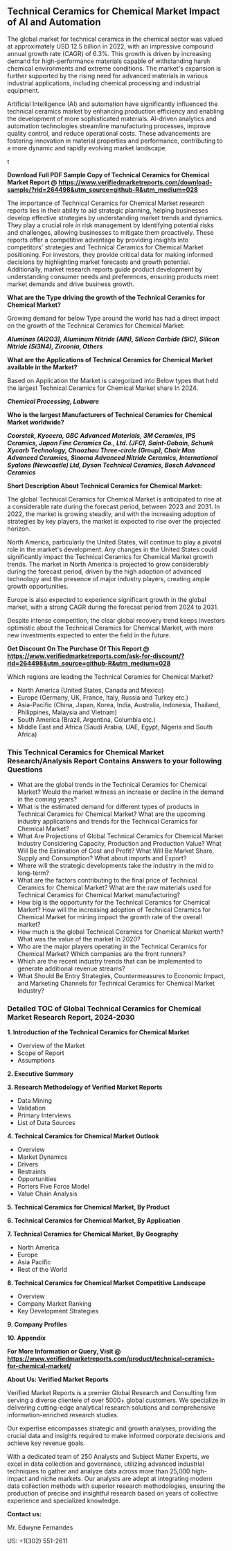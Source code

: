 <h2>Technical Ceramics for Chemical Market Impact of AI and Automation</h2><p>The global market for technical ceramics in the chemical sector was valued at approximately USD 12.5 billion in 2022, with an impressive compound annual growth rate (CAGR) of 6.3%. This growth is driven by increasing demand for high-performance materials capable of withstanding harsh chemical environments and extreme conditions. The market's expansion is further supported by the rising need for advanced materials in various industrial applications, including chemical processing and industrial equipment.</p><p>Artificial Intelligence (AI) and automation have significantly influenced the technical ceramics market by enhancing production efficiency and enabling the development of more sophisticated materials. AI-driven analytics and automation technologies streamline manufacturing processes, improve quality control, and reduce operational costs. These advancements are fostering innovation in material properties and performance, contributing to a more dynamic and rapidly evolving market landscape.</p>t</p><p id="" class=""><strong>Download Full PDF Sample Copy of Technical Ceramics for Chemical Market Report @ <a href="https://www.verifiedmarketreports.com/download-sample/?rid=264498&utm_source=github-R&utm_medium=028" target="_blank">https://www.verifiedmarketreports.com/download-sample/?rid=264498&utm_source=github-R&utm_medium=028</a></strong></p><p>The importance of&nbsp;Technical Ceramics for Chemical Market research reports lies in their ability to aid strategic planning, helping businesses develop effective strategies by understanding market trends and dynamics. They play a crucial role in risk management by identifying potential risks and challenges, allowing businesses to mitigate them proactively. These reports offer a competitive advantage by providing insights into competitors' strategies and Technical Ceramics for Chemical Market positioning. For investors, they provide critical data for making informed decisions by highlighting market forecasts and growth potential. Additionally, market research reports guide product development by understanding consumer needs and preferences, ensuring products meet market demands and drive business growth.</p><p><strong>What are the&nbsp;Type driving the growth of the Technical Ceramics for Chemical Market?</strong></p><p id="" class="">Growing demand for below Type around the world has had a direct impact on the growth of the Technical Ceramics for Chemical Market:</p><em><strong>Aluminas (Al2O3), Aluminum Nitride (AlN), Silicon Carbide (SiC), Silicon Nitride (Si3N4), Zirconia, Others</strong></em></p><strong>What are the&nbsp;Applications&nbsp;of Technical Ceramics for Chemical Market available in the Market?</strong></p><p id="" class="">Based on Application the Market is categorized into Below types that held the largest Technical Ceramics for Chemical Market share In 2024.</p><em><strong>Chemical Processing, Labware</strong></em></p><strong>Who is the largest Manufacturers of Technical Ceramics for Chemical Market worldwide?</strong></p><p><em><strong>Coorstek, Kyocera, GBC Advanced Materials, 3M Ceramics, IPS Ceramics, Japan Fine Ceramics Co., Ltd. (JFC), Saint-Gobain, Schunk Xycarb Technology, Chaozhou Three-circle (Group), Chair Man Advanced Ceramics, Sinoma Advanced Nitride Ceramics, International Syalons (Newcastle) Ltd, Dyson Technical Ceramics, Bosch Advanced Ceramics</strong></em></p><p id="" class=""><strong>Short Description About Technical Ceramics for Chemical Market:</strong></p><p>The global Technical Ceramics for Chemical Market is anticipated to rise at a considerable rate during the forecast period, between 2023 and 2031. In 2022, the market is growing steadily, and with the increasing adoption of strategies by key players, the market is expected to rise over the projected horizon.</p><p>North America, particularly the United States, will continue to play a pivotal role in the market's development. Any changes in the United States could significantly impact the Technical Ceramics for Chemical Market growth trends. The market in North America is projected to grow considerably during the forecast period, driven by the high adoption of advanced technology and the presence of major industry players, creating ample growth opportunities.</p><p>Europe is also expected to experience significant growth in the global market, with a strong CAGR during the forecast period from 2024 to 2031.</p><p>Despite intense competition, the clear global recovery trend keeps investors optimistic about the Technical Ceramics for Chemical Market, with more new investments expected to enter the field in the future.</p><p id="" class=""><strong>Get Discount On The Purchase Of This Report @ <a href="https://www.verifiedmarketreports.com/ask-for-discount/?rid=264498&utm_source=github-R&utm_medium=028" target="_blank">https://www.verifiedmarketreports.com/ask-for-discount/?rid=264498&utm_source=github-R&utm_medium=028</a></strong></p>Which regions are leading the Technical Ceramics for Chemical Market?</p><ul><li>North America (United States, Canada and Mexico)</li><li>Europe (Germany, UK, France, Italy, Russia and Turkey etc.)</li><li>Asia-Pacific (China, Japan, Korea, India, Australia, Indonesia, Thailand, Philippines, Malaysia and Vietnam)</li><li>South America (Brazil, Argentina, Columbia etc.)</li><li>Middle East and Africa (Saudi Arabia, UAE, Egypt, Nigeria and South Africa)</li></ul><h3 id="" class="">This Technical Ceramics for Chemical Market Research/Analysis Report Contains Answers to your following Questions</h3><ul><li>What are the global trends in the Technical Ceramics for Chemical Market? Would the market witness an increase or decline in the demand in the coming years?</li><li>What is the estimated demand for different types of products in Technical Ceramics for Chemical Market? What are the upcoming industry applications and trends for the Technical Ceramics for Chemical Market?</li><li>What Are Projections of Global Technical Ceramics for Chemical Market Industry Considering Capacity, Production and Production Value? What Will Be the Estimation of Cost and Profit? What Will Be Market Share, Supply and Consumption? What about imports and Export?</li><li>Where will the strategic developments take the industry in the mid to long-term?</li><li>What are the factors contributing to the final price of Technical Ceramics for Chemical Market? What are the raw materials used for Technical Ceramics for Chemical Market manufacturing?</li><li>How big is the opportunity for the Technical Ceramics for Chemical Market? How will the increasing adoption of Technical Ceramics for Chemical Market for mining impact the growth rate of the overall market?</li><li>How much is the global Technical Ceramics for Chemical Market worth? What was the value of the market In 2020?</li><li>Who are the major players operating in the Technical Ceramics for Chemical Market? Which companies are the front runners?</li><li>Which are the recent industry trends that can be implemented to generate additional revenue streams?</li><li>What Should Be Entry Strategies, Countermeasures to Economic Impact, and Marketing Channels for Technical Ceramics for Chemical Market Industry?</li></ul><h3 id="" class="">Detailed TOC of Global Technical Ceramics for Chemical Market Research Report, 2024-2030</h3><p id="" class=""><strong>1. Introduction of the Technical Ceramics for Chemical Market</strong></p><ul><li>Overview of the Market</li><li>Scope of Report</li><li>Assumptions</li></ul><p id="" class=""><strong>2. Executive Summary</strong></p><p id="" class=""><strong>3. Research Methodology of Verified Market Reports</strong></p><ul><li>Data Mining</li><li>Validation</li><li>Primary Interviews</li><li>List of Data Sources</li></ul><p id="" class=""><strong>4. Technical Ceramics for Chemical Market Outlook</strong></p><ul><li>Overview</li><li>Market Dynamics</li><li>Drivers</li><li>Restraints</li><li>Opportunities</li><li>Porters Five Force Model</li><li>Value Chain Analysis</li></ul><p id="" class=""><strong>5. Technical Ceramics for Chemical Market, By Product</strong></p><p id="" class=""><strong>6. Technical Ceramics for Chemical Market, By Application</strong></p><p id="" class=""><strong>7. Technical Ceramics for Chemical Market, By Geography</strong></p><ul><li>North America</li><li>Europe</li><li>Asia Pacific</li><li>Rest of the World</li></ul><p id="" class=""><strong>8. Technical Ceramics for Chemical Market Competitive Landscape</strong></p><ul><li>Overview</li><li>Company Market Ranking</li><li>Key Development Strategies</li></ul><p id="" class=""><strong>9. Company Profiles</strong></p><p id="" class=""><strong>10. Appendix</strong></p><p id="" class=""><strong>For More Information or Query, Visit @ <a href="https://www.verifiedmarketreports.com/product/technical-ceramics-for-chemical-market/" target="_blank">https://www.verifiedmarketreports.com/product/technical-ceramics-for-chemical-market/</a></strong></p><p id="" class=""><strong>About Us: Verified Market Reports</strong></p><p id="" class="">Verified Market Reports is a premier Global Research and Consulting firm serving a diverse clientele of over 5000+ global customers. We specialize in delivering cutting-edge analytical research solutions and comprehensive information-enriched research studies.</p><p id="" class="">Our expertise encompasses strategic and growth analyses, providing the crucial data and insights required to make informed corporate decisions and achieve key revenue goals.</p><p id="" class="">With a dedicated team of 250 Analysts and Subject Matter Experts, we excel in data collection and governance, utilizing advanced industrial techniques to gather and analyze data across more than 25,000 high-impact and niche markets. Our analysts are adept at integrating modern data collection methods with superior research methodologies, ensuring the production of precise and insightful research based on years of collective experience and specialized knowledge.</p><p id="" class=""><strong>Contact us:</strong></p><p id="" class="">Mr. Edwyne Fernandes</p><p id="" class="">US: +1(302) 551-2611</p>